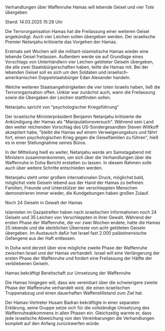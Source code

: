 
Verhandlungen über Waffenruhe
Hamas will lebende Geisel und vier Tote übergeben


Stand: 14.03.2025 15:28 Uhr


Die Terrororganisation Hamas hat die Freilassung einer weiteren Geisel angekündigt. Auch vier Leichen sollen übergeben werden. Der israelische Premier Netanjahu kritisierte das Vorgehen der Hamas. 



Erstmals seit Wochen will die militant-islamistische Hamas wieder eine lebende Geisel freilassen. Außerdem werde sie auf Grundlage eines Vorschlags von Unterhändlern vier Leichen getöteter Geiseln übergeben, die alle zwei Staatsbürgerschaften haben, teilte die Hamas mit. Bei der lebenden Geisel soll es sich um den Soldaten und israelisch-amerikanischen Doppelstaatsbürger Edan Alexander handeln.


Welche weiteren Staatsangehörigkeiten die vier toten Israelis haben, ließ die Terrororganisation offen. Unklar war zunächst auch, wann die Freilassung sowie die Übergaben der Leichen stattfinden sollen.

Netanjahu spricht von "psychologischer Kriegsführung"


Der israelische Ministerpräsident Benjamin Netanjahu kritisierte die Ankündigung der Hamas als "Manipulationsversuch". Während sein Land den weiter reichenden Vorschlag des US-Sondergesandten Steven Wittkoff akzeptiert habe, "bleibt die Hamas auf einem Verweigerungskurs und fährt fort, einen psychologischen Krieg gegen die Geiselfamilien zu führen", hieß es in einer Stellungnahme seines Büros.


In der Mitteilung hieß es weiter, Netanjahu werde am Samstagabend mit Ministern zusammenkommen, um sich über die Verhandlungen über die Waffenruhe in Doha Bericht erstatten zu lassen. In diesem Rahmen solle auch über weitere Schritte entschieden werden.


Netanjahu steht unter großem internationalen Druck, möglichst bald, möglichst viele Geiseln lebend aus der Hand der Hamas zu befreien. Familien, Freunde und Unterstützer der verschleppten Menschen demonstrieren immer wieder, die Kundgebungen haben großen Zulauf.

Noch 24 Geiseln in Gewalt der Hamas


Islamisten im Gazastreifen haben nach israelischen Informationen noch 24 Geiseln und 35 Leichen von Verschleppten in ihrer Gewalt. Während der ersten Phase der Waffenruhe, die vor zwei Wochen endete, hatte die Hamas 25 lebende und die sterblichen Überreste von acht getöteten Geiseln übergeben. Im Austausch dafür hat Israel fast 2.000 palästinensische Gefangene aus der Haft entlassen.


In Doha wird derzeit über eine mögliche zweite Phase der Waffenruhe zwischen Israel und der Hamas verhandelt. Israel will eine Verlängerung der ersten Phase der Waffenruhe und fordert eine Freilassung der Hälfte der verbliebenen Geiseln.

Hamas bekräftigt Bereitschaft zur Umsetzung der Waffenruhe


Die Hamas hingegen will, dass wie vereinbart über die schwierigere zweite Phase der Waffenruhe verhandelt wird, die einen israelischen Truppenabzug und einen dauerhaften Waffenstillstand zum Ziel hat.


Der Hamas-Vertreter Husam Badran bekräftigte in einer separaten Erklärung, seine Gruppe setze sich für die vollständige Umsetzung des Waffenruheabkommens in allen Phasen ein. Gleichzeitig warnte er, dass jede israelische Abweichung von den Vereinbarungen die Verhandlungen komplett auf den Anfang zurückwerfen würde.

